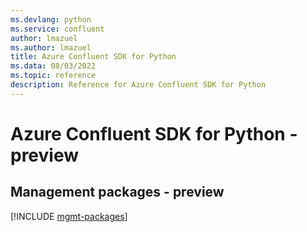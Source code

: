 ```yaml
---
ms.devlang: python
ms.service: confluent
author: lmazuel
ms.author: lmazuel
title: Azure Confluent SDK for Python
ms.data: 08/03/2022
ms.topic: reference
description: Reference for Azure Confluent SDK for Python
---
```

# Azure Confluent SDK for Python - preview

## Management packages - preview
[!INCLUDE [mgmt-packages](confluent-mgmt-index.md)]